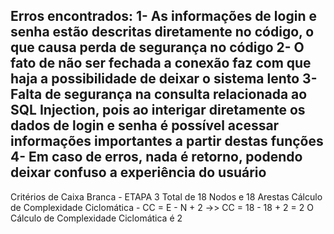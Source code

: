 Erros encontrados: 
1- As informações de login e senha estão descritas diretamente no código, o que causa perda de segurança no código
2- O fato de não ser fechada a conexão faz com que haja a possibilidade de deixar o sistema lento
3- Falta de segurança na consulta relacionada ao SQL Injection, pois ao interigar diretamente os dados de login e senha é possível acessar informações importantes a partir destas funções
4- Em caso de erros, nada é retorno, podendo deixar confuso a experiência do usuário
---------------------------------------------------------
Critérios de Caixa Branca - ETAPA 3
Total de 18 Nodos e 18 Arestas
Cálculo de Complexidade Ciclomática - CC = E - N + 2 ->> CC = 18 - 18 + 2 = 2
O Cálculo de Complexidade Ciclomática é 2
